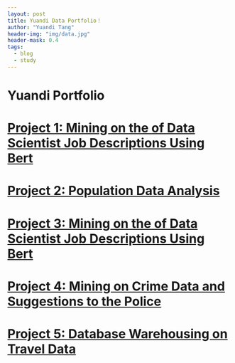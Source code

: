 ```yaml
---
layout: post
title: Yuandi Data Portfolio！
author: "Yuandi Tang"
header-img: "img/data.jpg"
header-mask: 0.4
tags:
  - blog
  - study
---
```


# Yuandi Portfolio

# [Project 1: Mining on the of Data Scientist Job Descriptions Using Bert](https://github.com/yuanditang/Most-popular-restaurant-US-2021)  

# [Project 2: Population Data Analysis](https://github.com/yuanditang/Population-data-analysis) 

# [Project 3: Mining on the of Data Scientist Job Descriptions Using Bert](https://github.com/yuanditang/MINING-ON-THE-OF-DATA-SCIENTIST-JOB-DESCRIPTIONS-USING-BERT)  

# [Project 4: Mining on Crime Data and Suggestions to the Police](https://github.com/yuanditang/Mining-on-Crime-Data-and-Suggestions-to-the-Police)

# [Project 5: Database Warehousing on Travel Data](https://github.com/yuanditang/Database-Warehousing-On-Travel-Data)

